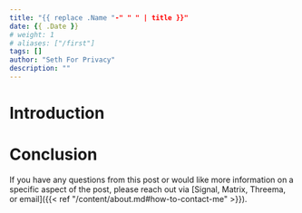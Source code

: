 ```yaml
---
title: "{{ replace .Name "-" " " | title }}"
date: {{ .Date }}
# weight: 1
# aliases: ["/first"]
tags: []
author: "Seth For Privacy"
description: ""
---
```


# Introduction

# Conclusion

If you have any questions from this post or would like more information on a specific aspect of the post, please reach out via [Signal, Matrix, Threema, or email]({{< ref "/content/about.md#how-to-contact-me" >}}).
